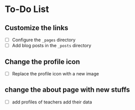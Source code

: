 # To-Do List

## Customize the links
- [ ] Configure the `_pages` directory
- [ ] Add blog posts in the `_posts` directory

## Change the profile icon
- [ ] Replace the profile icon with a new image

## change the about page with new stuffs
- [ ] add profiles of teachers add their data